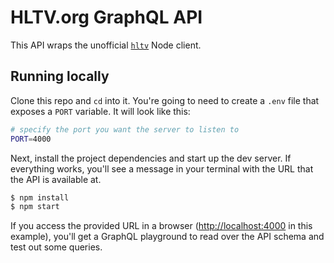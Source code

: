 # HLTV.org GraphQL API

This API wraps the unofficial [`hltv`](https://github.com/gigobyte/HLTV) Node client.

## Running locally

Clone this repo and `cd` into it. You're going to need to create a `.env` file that exposes a `PORT` variable. It will look like this:

```bash
# specify the port you want the server to listen to
PORT=4000
```

Next, install the project dependencies and start up the dev server. If everything works, you'll see a message in your terminal with the URL that the API is available at.

```bash
$ npm install
$ npm start
```

If you access the provided URL in a browser ([http://localhost:4000](http://localhost:4000) in this example), you'll get a GraphQL playground to read over the API schema and test out some queries.
